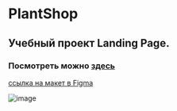 # PlantShop

## Учебный проект Landing Page.

### Посмотреть можно [здесь](https://yuliyaleushina.github.io/PlantShop/)

[ссылка на макет в Figma](https://www.figma.com/file/r74vhd12rfrukxGazYRSkf/Plant-shop?node-id=0%3A12)


![image](https://user-images.githubusercontent.com/84143747/154671002-aa551998-c4fd-4964-8ec8-8c7e795d6b55.png)
